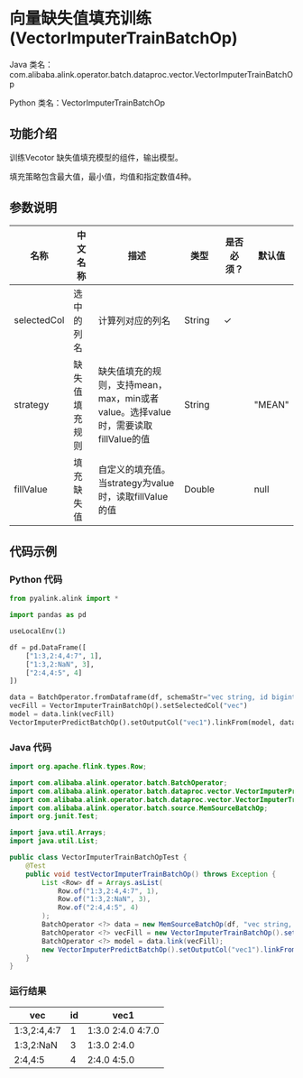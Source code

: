 # 向量缺失值填充训练 (VectorImputerTrainBatchOp)
Java 类名：com.alibaba.alink.operator.batch.dataproc.vector.VectorImputerTrainBatchOp

Python 类名：VectorImputerTrainBatchOp


## 功能介绍
训练Vecotor 缺失值填充模型的组件，输出模型。

填充策略包含最大值，最小值，均值和指定数值4种。

## 参数说明

| 名称 | 中文名称 | 描述 | 类型 | 是否必须？ | 默认值 |
| --- | --- | --- | --- | --- | --- |
| selectedCol | 选中的列名 | 计算列对应的列名 | String | ✓ |  |
| strategy | 缺失值填充规则 | 缺失值填充的规则，支持mean，max，min或者value。选择value时，需要读取fillValue的值 | String |  | "MEAN" |
| fillValue | 填充缺失值 | 自定义的填充值。当strategy为value时，读取fillValue的值 | Double |  | null |


## 代码示例
### Python 代码
```python
from pyalink.alink import *

import pandas as pd

useLocalEnv(1)

df = pd.DataFrame([
    ["1:3,2:4,4:7", 1],
    ["1:3,2:NaN", 3],
    ["2:4,4:5", 4]
])

data = BatchOperator.fromDataframe(df, schemaStr="vec string, id bigint")
vecFill = VectorImputerTrainBatchOp().setSelectedCol("vec")
model = data.link(vecFill)
VectorImputerPredictBatchOp().setOutputCol("vec1").linkFrom(model, data).collectToDataframe()
```
### Java 代码
```java
import org.apache.flink.types.Row;

import com.alibaba.alink.operator.batch.BatchOperator;
import com.alibaba.alink.operator.batch.dataproc.vector.VectorImputerPredictBatchOp;
import com.alibaba.alink.operator.batch.dataproc.vector.VectorImputerTrainBatchOp;
import com.alibaba.alink.operator.batch.source.MemSourceBatchOp;
import org.junit.Test;

import java.util.Arrays;
import java.util.List;

public class VectorImputerTrainBatchOpTest {
	@Test
	public void testVectorImputerTrainBatchOp() throws Exception {
		List <Row> df = Arrays.asList(
			Row.of("1:3,2:4,4:7", 1),
			Row.of("1:3,2:NaN", 3),
			Row.of("2:4,4:5", 4)
		);
		BatchOperator <?> data = new MemSourceBatchOp(df, "vec string, id int");
		BatchOperator <?> vecFill = new VectorImputerTrainBatchOp().setSelectedCol("vec");
		BatchOperator <?> model = data.link(vecFill);
		new VectorImputerPredictBatchOp().setOutputCol("vec1").linkFrom(model, data).print();
	}
}
```
### 运行结果


| vec         | id   | vec1              |
| ----------- | ---- | ----------------- |
| 1:3,2:4,4:7 | 1    | 1:3.0 2:4.0 4:7.0 |
| 1:3,2:NaN   | 3    | 1:3.0 2:4.0       |
| 2:4,4:5     | 4    | 2:4.0 4:5.0       |

